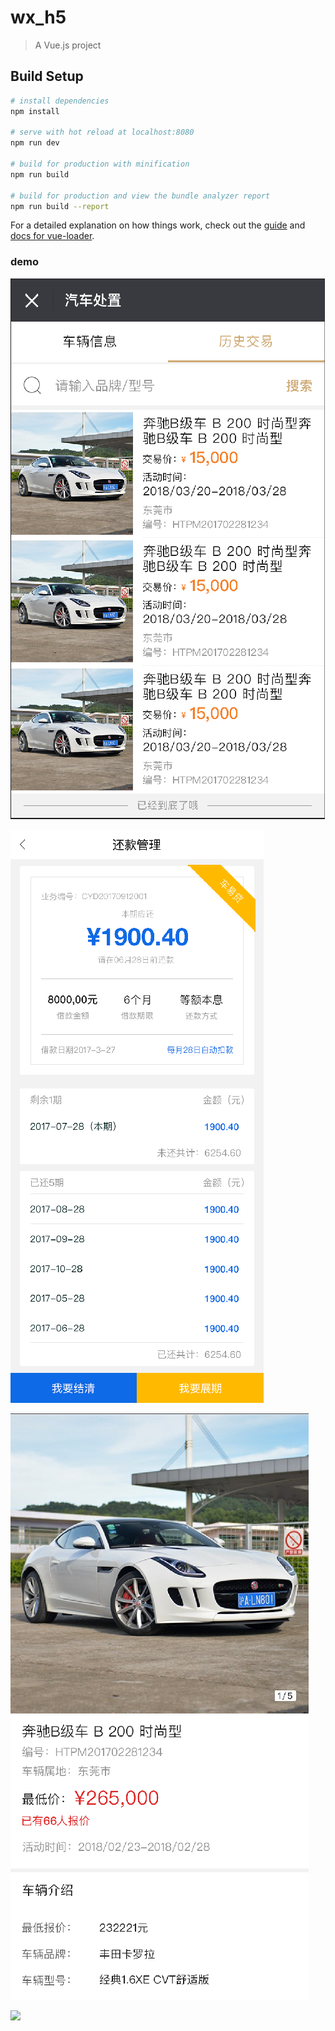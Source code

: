 # wx_h5

> A Vue.js project

## Build Setup

``` bash
# install dependencies
npm install

# serve with hot reload at localhost:8080
npm run dev

# build for production with minification
npm run build

# build for production and view the bundle analyzer report
npm run build --report
```

For a detailed explanation on how things work, check out the [guide](http://vuejs-templates.github.io/webpack/) and [docs for vue-loader](http://vuejs.github.io/vue-loader).

### demo
<p>
    <img
      src="https://github.com/dragon8github/wx-h5/raw/master/static/K12H{J5F6W`RB~CJ_79955H.png" />
</p>

<p>
    <img
      src="https://github.com/dragon8github/wx-h5/raw/master/static/OWQMLN8KD@9{7)RREJT]]AM.png" />
</p>

<p>
    <img
      src="https://github.com/dragon8github/wx-h5/raw/master/static/WC8G})HB2%H(HURJCOE77RW.png" />
</p>


<p>
    <img
      src="https://github.com/dragon8github/wx-h5/raw/master/static/`ED[S$0Z9JOI5V`JPG}_JUU.png" />
</p>


